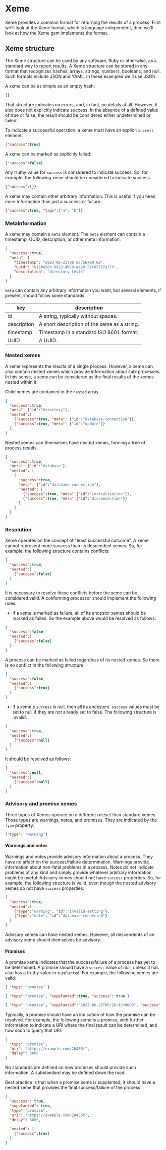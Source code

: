 # Xeme

Xeme provides a common format for returning the results of a process. First
we'll look at the Xeme format, which is language independent, then we'll look at
how the Xeme gem implements the format.


## Xeme structure

The Xeme structure can be used by any software, Ruby or otherwise, as a standard
way to report results. A Xeme structure can be stored in any format that
recognizes hashes, arrays, strings, numbers, booleans, and null. Such formats
include JSON and YAML. In these examples we'll use JSON.

A xeme can be as simple as an empty hash:

```json
{}
```

That structure indicates no errors, and, in fact, no details at all. However, it
also does not explicitly indicate success. In the absence of a defined value of
true or false, the result should be considered either undetermined or failed.

To indicate a successful operation, a xeme must have an explicit `success`
element:

```json
{"success":true}
```

A xeme can be marked as explicitly failed:

```json
{"success":false}
```

Any truthy value for `success` is considered to indicate success. So, for
example, the following xeme should be considered to indicate success.

```json
{"success":{}}
```

A xeme may contain other arbitrary information. This is useful if you need more
information than just a success or failure.

```json
{"success":true, "tags":["a", "b"]}
```

### Metainformation

A xeme may contain a `meta` element. The `meta` element can contain a timestamp,
UUID, description, or other meta information.

```json
{
  "success":true,
  "meta": {
    "timestamp": "2023-06-21T08:57:56+00:00",
    "uuid": "e11b668c-0823-4b70-aa28-5ac83757a37c",
    "description": "directory tests"
  }
}
```

`meta` can contain any arbitrary information you want, but several elements, if
present, should follow some standards.

| key         | description                                  |
|-------------|----------------------------------------------|
| id          | A string, typically without spaces.          |
| description | A short description of the xeme as a string. |
| timestamp   | Timestamp in a standard ISO 8601 format.     |
| UUID        | A UUID.                                      |

### Nested xemes

A xeme represents the results of a single process. However, a xeme can also
contain nested xemes which provide information about sub-processes. In this
sense, a xeme can be considered as the final results of the xemes nested within
it.

Child xemes are contained in the `nested` array.

```json
{
  "success":true,
  "meta": {"id":"directory"},
  "nested":[
    {"success":true, "meta": {"id":"database-connection"}},
    {"success":true, "meta": {"id":"update"}}
  ]
}
```

Nested xemes can themselves have nested xemes, forming a tree of process
results.

```json
{
  "success":true,
  "meta": {"id":"database"},
  "nested": [
    {
      "success":true,
      "meta": {"id":"database-connection"},
      "nested": [
        {"success":true, "meta":{"id":"initialization"}},
        {"success":true, "meta":{"id":"disconnection"}}
      ]
    }
  ]
}
```

### Resolution

Xeme operates on the concept of "least successful outcome". A xeme cannot
represent more success than its descendent xemes. So, for example, the following
structure contains conflicts:

```json
{
  "success":true,
  "nested":[
    {"success":false}
  ]
}
```

It is necessary to resolve these conflicts before the xeme can be considered
valid. A conforming processor should implement the following rules:

* If a xeme is marked as failure, all of its ancestor xemes should be marked
as failed. So the example above would be resolved as follows:

```json
{
  "success":false,
  "nested":[
    {"success":false}
  ]
}
```

A process can be marked as failed regardless of its nested xemes. So there is no
conflict in the following structure.

```json
{
  "success":false,
  "nested":[
    {"success":true}
  ]
}
```

* If a xeme's `success` is null, then all its ancestors' `success` values must
be set to null if they are not already set to false. The following structure is
invalid.

```json
{
  "success":true,
  "nested":[
    {"success":null}
  ]
}
```

It should be resolved as follows:

```json
{
  "success":null,
  "nested":[
    {"success":null}
  ]
}
```

### Advisory and promise xemes

Three types of Xemes operate on a different ruleset than standard xemes. Those
types are warnings, notes, and promises. They are indicated by the `type`
property:

```json
{"type": "warning"}
```

#### Warnings and notes

Warnings and notes provide advisory information about a process. They have no
affect on the success/failure determination. Warnings provide information about
non-fatal problems in a prosess. Notes do not indicate problems of any kind and
simply provide whatever arbitrary information might be useful. Advisory xemes
should not have `success` properties. So, for example, the following structure
is valid, even though the nested advisory xemes do not have `success`
properties.

```json
{
  "success":true,
  "nested":[
    {"type":"warning", "id":"invalid-setting"},
    {"type":"note", "id":"database-connected"}
  ]
}
```

Advisory xemes can have nested xemes. However, all descendents of an advisory
xeme should themselves be advisory.

#### Promises

A promise xeme indicates that the success/failure of a process has yet to be
determined. A promise should have a `success` value of null, unless it has also
has a truthy value in `supplanted`. For example, the following xemes are valid:

```json
{ "type":"promise" }
```

```json
{ "type":"promise", "supplanted":true, "success": true }
```

```json
{ "type":"promise", "supplanted":"2023-06-22T06:28:43+0000", "success": true }
```

Typically, a promise should have an indication of how the promise can be
resolved. For example, the following xeme is a promise, with further information
to indicate a URI where the final result can be determined, and how soon to
query that URI.

```json
{
  "type":"promise",
  "uri": "https://example.com/20435t",
  "delay": 6000
}
```

No standards are defined on how promises should provide such information. A
substandard may be defined down the road.

Best practice is that when a promise xeme is supplanted, it should have a nested
xeme that provides the final success/failure of the process.

```json
{
  "success": true,
  "supplanted": true,
  "type":"promise",
  "uri": "https://example.com/20435t",
  "delay": 6000,
  
  "nested": [
    {"success":true}
  ]
}
```